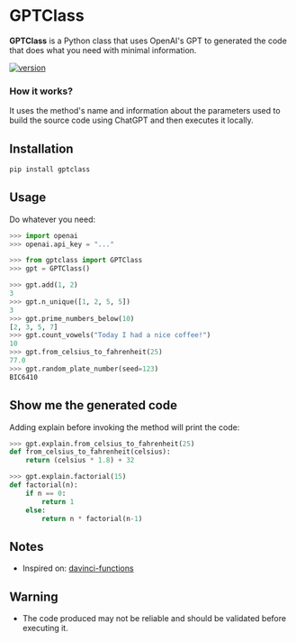 # GPTClass
**GPTClass** is a Python class that uses OpenAI's GPT to generated the code that does what you need with minimal information.

[![version](https://img.shields.io/pypi/v/gptclass?logo=pypi&logoColor=white)](https://pypi.org/project/gptclass/)

### How it works?
It uses the method's name and information about the parameters used to build the source code using ChatGPT and then executes it locally.

## Installation
```bash
pip install gptclass
```

## Usage
Do whatever you need: 
```python
>>> import openai
>>> openai.api_key = "..."

>>> from gptclass import GPTClass
>>> gpt = GPTClass()

>>> gpt.add(1, 2)
3
>>> gpt.n_unique([1, 2, 5, 5])
3
>>> gpt.prime_numbers_below(10)
[2, 3, 5, 7]
>>> gpt.count_vowels("Today I had a nice coffee!")
10
>>> gpt.from_celsius_to_fahrenheit(25)
77.0
>>> gpt.random_plate_number(seed=123)
BIC6410
```

## Show me the generated code
Adding explain before invoking the method will print the code:

```python
>>> gpt.explain.from_celsius_to_fahrenheit(25)
def from_celsius_to_fahrenheit(celsius):
    return (celsius * 1.8) + 32

>>> gpt.explain.factorial(15)
def factorial(n):
    if n == 0:
        return 1
    else:
        return n * factorial(n-1)
```

## Notes
- Inspired on: [davinci-functions](https://github.com/odashi/davinci-functions/tree/main)

## Warning
- The code produced may not be reliable and should be validated before executing it.